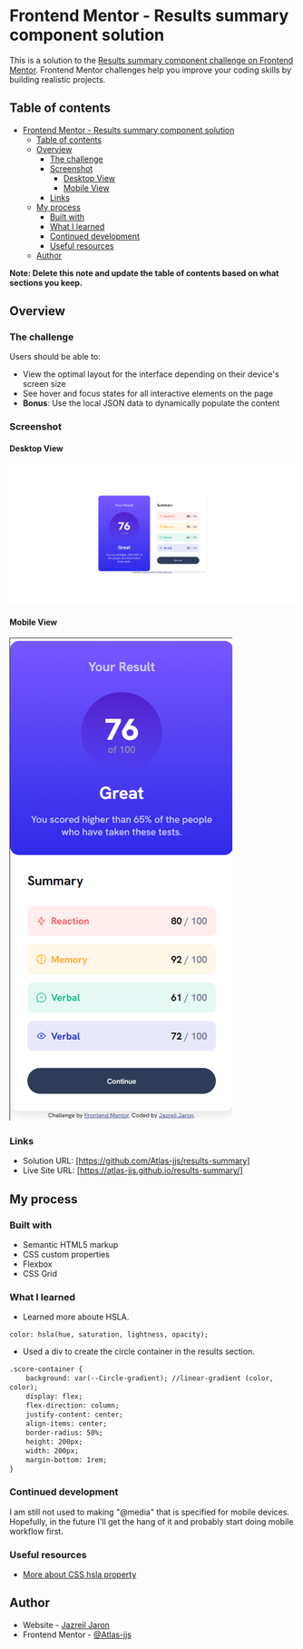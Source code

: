 # Frontend Mentor - Results summary component solution

This is a solution to the [Results summary component challenge on Frontend Mentor](https://www.frontendmentor.io/challenges/results-summary-component-CE_K6s0maV). Frontend Mentor challenges help you improve your coding skills by building realistic projects. 

## Table of contents

- [Frontend Mentor - Results summary component solution](#frontend-mentor---results-summary-component-solution)
  - [Table of contents](#table-of-contents)
  - [Overview](#overview)
    - [The challenge](#the-challenge)
    - [Screenshot](#screenshot)
      - [Desktop View](#desktop-view)
      - [Mobile View](#mobile-view)
    - [Links](#links)
  - [My process](#my-process)
    - [Built with](#built-with)
    - [What I learned](#what-i-learned)
    - [Continued development](#continued-development)
    - [Useful resources](#useful-resources)
  - [Author](#author)

**Note: Delete this note and update the table of contents based on what sections you keep.**

## Overview

### The challenge

Users should be able to:

- View the optimal layout for the interface depending on their device's screen size
- See hover and focus states for all interactive elements on the page
- **Bonus**: Use the local JSON data to dynamically populate the content

### Screenshot
#### Desktop View
![Desktop View](assets/images/screenshot-desktop-view.png)

#### Mobile View
![Mobile View](assets/images/screenshot-mobile-view.png)


### Links

- Solution URL: [https://github.com/Atlas-jjs/results-summary]
- Live Site URL: [https://atlas-jjs.github.io/results-summary/]

## My process

### Built with

- Semantic HTML5 markup
- CSS custom properties
- Flexbox
- CSS Grid

### What I learned

- Learned more aboute HSLA.

```
color: hsla(hue, saturation, lightness, opacity);
```
- Used a div to create the circle container in the results section.

```
.score-container {
    background: var(--Circle-gradient); //linear-gradient (color, color);
    display: flex;
    flex-direction: column;
    justify-content: center;
    align-items: center;
    border-radius: 50%;
    height: 200px;
    width: 200px;
    margin-bottom: 1rem;
}
```

### Continued development

I am still not used to making "@media" that is specified for mobile devices. Hopefully, in the future I'll get the hang of it and probably start doing mobile workflow first.

### Useful resources

- [More about CSS hsla property](https://www.youtube.com/watch?v=AL6mFBeJ2wM&list=PLuW735MxtyBUR_1vjXB0DsrzFVEcewEIP&index=6&ab_channel=StephanNijman)

## Author

- Website - [Jazreil Jaron](https://www.your-site.com)
- Frontend Mentor - [@Atlas-jjs](https://www.frontendmentor.io/profile/Atlas-jjs)

